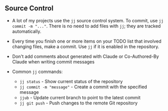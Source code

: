 ## Source Control

- A lot of my projects use the `jj` source control system. To commit, use `jj commit -m "..."`. There is no need to add files with `jj`; they are tracked automatically.

- Every time you finish one or more items on your TODO list that involved changing files, make a commit. Use `jj` if it is enabled in the repository.

- Don't add comments about generated with Claude or Co-Authored-By Claude when writing commit messages

- Common `jj` commands:
  - `jj status` - Show current status of the repository
  - `jj commit -m "message"` - Create a commit with the specified message
  - `jjub` - Update current branch to point to the latest commit
  - `jj git push` - Push changes to the remote Git repository
